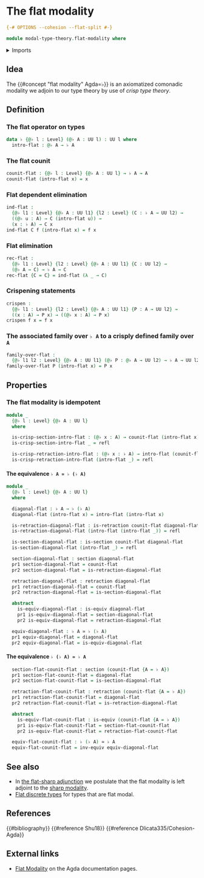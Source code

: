 # The flat modality

```agda
{-# OPTIONS --cohesion --flat-split #-}

module modal-type-theory.flat-modality where
```

<details><summary>Imports</summary>

```agda
open import foundation.dependent-pair-types
open import foundation.equivalences
open import foundation.function-types
open import foundation.homotopies
open import foundation.identity-types
open import foundation.retractions
open import foundation.sections
open import foundation.universe-levels
```

</details>

## Idea

The {{#concept "flat modality" Agda=♭}} is an axiomatized comonadic modality we
adjoin to our type theory by use of _crisp type theory_.

## Definition

### The flat operator on types

```agda
data ♭ {@♭ l : Level} (@♭ A : UU l) : UU l where
  intro-flat : @♭ A → ♭ A
```

### The flat counit

```agda
counit-flat : {@♭ l : Level} {@♭ A : UU l} → ♭ A → A
counit-flat (intro-flat x) = x
```

### Flat dependent elimination

```agda
ind-flat :
  {@♭ l1 : Level} {@♭ A : UU l1} {l2 : Level} (C : ♭ A → UU l2) →
  ((@♭ u : A) → C (intro-flat u)) →
  (x : ♭ A) → C x
ind-flat C f (intro-flat x) = f x
```

### Flat elimination

```agda
rec-flat :
  {@♭ l1 : Level} {l2 : Level} {@♭ A : UU l1} {C : UU l2} →
  (@♭ A → C) → ♭ A → C
rec-flat {C = C} = ind-flat (λ _ → C)
```

### Crispening statements

```agda
crispen :
  {@♭ l1 : Level} {l2 : Level} {@♭ A : UU l1} {P : A → UU l2} →
  ((x : A) → P x) → ((@♭ x : A) → P x)
crispen f x = f x
```

### The associated family over `♭ A` to a crisply defined family over `A`

```agda
family-over-flat :
  {@♭ l1 l2 : Level} {@♭ A : UU l1} (@♭ P : @♭ A → UU l2) → ♭ A → UU l2
family-over-flat P (intro-flat x) = P x
```

## Properties

### The flat modality is idempotent

```agda
module _
  {@♭ l : Level} {@♭ A : UU l}
  where

  is-crisp-section-intro-flat : (@♭ x : A) → counit-flat (intro-flat x) ＝ x
  is-crisp-section-intro-flat _ = refl

  is-crisp-retraction-intro-flat : (@♭ x : ♭ A) → intro-flat (counit-flat x) ＝ x
  is-crisp-retraction-intro-flat (intro-flat _) = refl
```

#### The equivalence `♭ A ≃ ♭ (♭ A)`

```agda
module _
  {@♭ l : Level} {@♭ A : UU l}
  where

  diagonal-flat : ♭ A → ♭ (♭ A)
  diagonal-flat (intro-flat x) = intro-flat (intro-flat x)

  is-retraction-diagonal-flat : is-retraction counit-flat diagonal-flat
  is-retraction-diagonal-flat (intro-flat (intro-flat _)) = refl

  is-section-diagonal-flat : is-section counit-flat diagonal-flat
  is-section-diagonal-flat (intro-flat _) = refl

  section-diagonal-flat : section diagonal-flat
  pr1 section-diagonal-flat = counit-flat
  pr2 section-diagonal-flat = is-retraction-diagonal-flat

  retraction-diagonal-flat : retraction diagonal-flat
  pr1 retraction-diagonal-flat = counit-flat
  pr2 retraction-diagonal-flat = is-section-diagonal-flat

  abstract
    is-equiv-diagonal-flat : is-equiv diagonal-flat
    pr1 is-equiv-diagonal-flat = section-diagonal-flat
    pr2 is-equiv-diagonal-flat = retraction-diagonal-flat

  equiv-diagonal-flat : ♭ A ≃ ♭ (♭ A)
  pr1 equiv-diagonal-flat = diagonal-flat
  pr2 equiv-diagonal-flat = is-equiv-diagonal-flat
```

#### The equivalence `♭ (♭ A) ≃ ♭ A`

```agda
  section-flat-counit-flat : section (counit-flat {A = ♭ A})
  pr1 section-flat-counit-flat = diagonal-flat
  pr2 section-flat-counit-flat = is-section-diagonal-flat

  retraction-flat-counit-flat : retraction (counit-flat {A = ♭ A})
  pr1 retraction-flat-counit-flat = diagonal-flat
  pr2 retraction-flat-counit-flat = is-retraction-diagonal-flat

  abstract
    is-equiv-flat-counit-flat : is-equiv (counit-flat {A = ♭ A})
    pr1 is-equiv-flat-counit-flat = section-flat-counit-flat
    pr2 is-equiv-flat-counit-flat = retraction-flat-counit-flat

  equiv-flat-counit-flat : ♭ (♭ A) ≃ ♭ A
  equiv-flat-counit-flat = inv-equiv equiv-diagonal-flat
```

## See also

- In [the flat-sharp adjunction](modal-type-theory.flat-sharp-adjunction.md) we
  postulate that the flat modality is left adjoint to the
  [sharp modality](modal-type-theory.sharp-modality.md).
- [Flat discrete types](modal-type-theory.flat-discrete-crisp-types.md) for
  types that are flat modal.

## References

{{#bibliography}} {{#reference Shu18}} {{#reference Dlicata335/Cohesion-Agda}}

## External links

- [Flat Modality](https://agda.readthedocs.io/en/latest/language/flat.html) on
  the Agda documentation pages.
